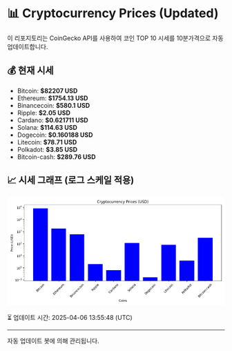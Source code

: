 
# 📊 Cryptocurrency Prices (Updated)

이 리포지토리는 CoinGecko API를 사용하여 코인 TOP 10 시세를 10분가격으로 자동 업데이트합니다.

## 💰 현재 시세
- Bitcoin: **$82207 USD**
- Ethereum: **$1754.13 USD**
- Binancecoin: **$580.1 USD**
- Ripple: **$2.05 USD**
- Cardano: **$0.621711 USD**
- Solana: **$114.63 USD**
- Dogecoin: **$0.160188 USD**
- Litecoin: **$78.71 USD**
- Polkadot: **$3.85 USD**
- Bitcoin-cash: **$289.76 USD**

## 📈 시세 그래프 (로그 스케일 적용)
![Crypto Prices](crypto_prices.png)

⏳ 업데이트 시간: 2025-04-06 13:55:48 (UTC)

---
자동 업데이트 봇에 의해 관리됩니다.
